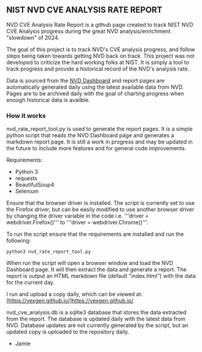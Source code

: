 ## NIST NVD CVE ANALYSIS RATE REPORT

NVD CVE Analysis Rate Report is a github page created to track NIST NVD CVE Analysis progress during the great NVD analysis/enrichment "slowdown" of 2024.

The goal of this project is to track NVD's CVE analysis progress, and follow steps being taken towards getting NVD back on track. This project was not developed to criticize the hard working folks at NIST. It is simply a tool to track progress and provide a historical record of the NVD's analysis rate.

Data is sourced from the [NVD Dashboard](https://nvd.nist.gov/general/nvd-dashboard) and report pages are automatically generated daily using the latest available data from NVD. Pages are to be archived daily with the goal of charting progress when enough historical data is availble.


### How it works

nvd_rate_report_tool.py is used to generate the report pages. It is a simple python script that reads the NVD Dashboard page and generates a markdown report page. It is still a work in progress and may be updated in the future to include more features and for general code improvements.

Requirements:
- Python 3
- requests
- BeautifulSoup4
- Selenium

Ensure that the browser driver is installed. The script is currently set to use the Firefox driver, but can be easily modified to use another browser driver by changing the driver variable in the code i.e. '''driver = webdriver.Firefox()''' to '''driver = webdriver.Chrome()'''.

To run the script ensure that the requirements are installed and run the following:

```python3 nvd_rate_report_tool.py```

When run the script will open a browser window and load the NVD Dashboard page. It will then extract the data and generate a report. The report is output an HTML markdown file (default "index.html") with the data for the current day. 

I run and upload a copy daily, which can be viewed at: [https://vexgen.github.io/]https://vexgen.github.io/

nvd_cve_analysis.db is a sqlite3 database that stores the data extracted from the report. The database is updated daily with the latest data from NVD. Database updates are not currently generated by the script, but an updated copy is uploaded to the repository daily.

- Jamie


